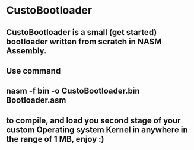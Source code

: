 # CustoBootloader

## CustoBootloader is a small (get started) bootloader written from scratch in NASM Assembly.
## Use command
## nasm -f bin -o CustoBootloader.bin Bootloader.asm 
## to compile, and load you second stage of your custom Operating system Kernel in anywhere in the range of 1 MB, enjoy :)
